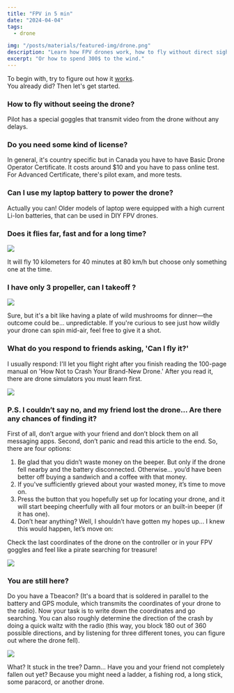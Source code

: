 ```yaml
---
title: "FPV in 5 min"
date: "2024-04-04"
tags:
  - drone

img: "/posts/materials/featured-img/drone.png"
description: "Learn how FPV drones work, how to fly without direct sight, licensing requirements, battery options, flight range, and what to do if you lose your drone."
excerpt: "Or how to spend 300$ to the wind."
---
```



To begin with, try to figure out how it [works](https://curious-grapes.one/drone-inside).  
You already did? Then let's get started.

### **How to fly without seeing the drone?**

Pilot has a special goggles that transmit video from the drone without any delays.

### **Do you need some kind of license?**

In general, it's country specific but in Canada you have to have Basic Drone Operator Certificate. It costs around $10 and you have to pass online test. For Advanced Certificate, there's pilot exam, and more tests.

### **Can I use my laptop battery to power the drone?**

Actually you can! Older models of laptop were equipped with a high current Li-Ion batteries, that can be used in DIY FPV drones.

### **Does it flies far, fast and for a long time?**

![](https://cdn.curious-grapes.one/Screenshot_1.png)

It will fly 10 kilometers for 40 minutes at 80 km/h but choose only something one at the time.

### **I have only 3 propeller, can I takeoff ?**

![](https://upload.wikimedia.org/wikipedia/commons/thumb/2/2c/Quadrokopter-X-H-Konfiguration.gif/375px-Quadrokopter-X-H-Konfiguration.gif)

Sure, but it's a bit like having a plate of wild mushrooms for dinner—the outcome could be… unpredictable. If you're curious to see just how wildly your drone can spin mid-air, feel free to give it a shot.

### **What do you respond to friends asking, 'Can I fly it?'**

I usually respond: I'll let you flight right after you finish reading the 100-page manual on 'How Not to Crash Your Brand-New Drone.' After you read it, there are drone simulators you must learn first.

![](https://static1.srcdn.com/wordpress/wp-content/uploads/2020/11/Liftoff-Drone-Racing-screenshot-2.jpg)

### P.S. I couldn’t say no, and my friend lost the drone… Are there any chances of finding it?

First of all, don’t argue with your friend and don’t block them on all messaging apps. Second, don’t panic and read this article to the end. So, there are four options:

1. Be glad that you didn’t waste money on the beeper. But only if the drone fell nearby and the battery disconnected. Otherwise... you’d have been better off buying a sandwich and a coffee with that money.
2. If you've sufficiently grieved about your wasted money, it’s time to move on.
3. Press the button that you hopefully set up for locating your drone, and it will start beeping cheerfully with all four motors or an built-in beeper (if it has one).
4. Don’t hear anything? Well, I shouldn’t have gotten my hopes up... I knew this would happen, let’s move on:

Check the last coordinates of the drone on the controller or in your FPV goggles and feel like a pirate searching for treasure!

![](https://cdn.curious-grapes.one/telemetry.png)

### You are still here?

Do you have a Tbeacon? (It's a board that is soldered in parallel to the battery and GPS module, which transmits the coordinates of your drone to the radio). Now your task is to write down the coordinates and go searching. You can also roughly determine the direction of the crash by doing a quick waltz with the radio (this way, you block 180 out of 360 possible directions, and by listening for three different tones, you can figure out where the drone fell).

![](https://tbeacon.org.ua/images/newfoto/Amber1.jpg)

What? It stuck in the tree? Damn… Have you and your friend not completely fallen out yet? Because you might need a ladder, a fishing rod, a long stick, some paracord, or another drone.
